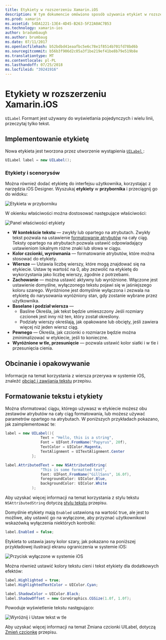 ```yaml
---
title: Etykiety w rozszerzeniu Xamarin.iOS
description: W tym dokumencie omówiono sposób używania etykiet w rozszerzeniu Xamarin.iOS. Go w tym artykule opisano sposób tworzenia etykiety programowo i za pomocą narzędzia iOS Designer.
ms.prod: xamarin
ms.assetid: 54DA1221-13E4-4D45-B263-5F22A0AC7B53
ms.technology: xamarin-ios
author: bradumbaugh
ms.author: brumbaug
ms.date: 07/11/2017
ms.openlocfilehash: b52bdbd41eaafbc5e6c78e1f8514b701fd78bd6b
ms.sourcegitcommit: b56b3f906d2c05a3f1be219ef41be8b79e519b8e
ms.translationtype: MT
ms.contentlocale: pl-PL
ms.lasthandoff: 07/25/2018
ms.locfileid: "39241916"
---
```

# <a name="labels-in-xamarinios"></a>Etykiety w rozszerzeniu Xamarin.iOS

`UILabel` Formant jest używany do wyświetlania pojedynczych i wielu linii, przeczytaj tylko tekst. 

## <a name="implementing-a-label"></a>Implementowanie etykietę

Nowa etykieta jest tworzona przez utworzenie wystąpienia [ `UILabel` ](https://developer.xamarin.com/api/type/UIKit.UILabel/):

```csharp
UILabel label = new UILabel();
```

### <a name="labels-and-storyboards"></a>Etykiety i scenorysów

Można również dodać etykietę do interfejsu użytkownika, korzystając z narzędzia iOS Designer. Wyszukaj **etykiety** w **przybornika** i przeciągnij go do widoku:

![Etykieta w przyborniku](labels-images/image3.png)

W okienku właściwości można dostosować następujące właściwości:

![Panel właściwości etykiety](labels-images/image2.png)

- **W kontekście tekstu** — zwykły lub opartego na atrybutach. Zwykły tekst pozwala na ustawienie [formatowanie atrybutów](#Formatting_Text_and_Label) na cały ciąg. Teksty opartego na atrybutach pozwala ustawić odpowiadający ustawieniom lokalnym różne znaki lub słowa w ciągu.
- **Kolor czcionki, wyrównania** — formatowanie atrybutów, które można stosować do etykiety.
- **Wiersze** — Ustawia liczbę wierszy, które mogą znajdować się na etykiecie. Ustaw tę wartość na 0, aby zezwolić na etykietę do wykorzystania jako liczbę wierszy, zgodnie z potrzebami.
- **Zachowanie** — można ustawić aktywny lub wyróżnione. Włączone jest ustawienie domyślne, wyłączonego tekstu pojawi się w jaśniejszego koloru szarego. Wyróżnione jest domyślnie wyłączona i zezwala na etykietę do narysowania wyróżniony stan, gdy zostanie wybrane przez użytkownika.
- **Baselane i podział wiersza** — 
    - Basline Określa, jak tekst będzie umieszczony Jeśli rozmiary czcionek jest inny niż ten, który został określony.
    - Podziały wierszy określają, jak opakowane lub obcięty, jeśli zawiera więcej niż jeden wiersz ciąg.
- **Pewnego** — Określa, jak czcionki o rozmiarze będzie można zminimalizować w etykiecie, jeśli to konieczne.
- **Wyróżnione w tle, przesunięcie** — pozwala ustawić kolor siatki i w tle i przesunięcia cienia.

## <a name="truncating-and-wrapping"></a>Obcinanie i opakowywanie

Informacje na temat korzystania z wiersza przerywa w systemie iOS, znaleźć [obciąć i zawijania tekstu](https://github.com/xamarin/recipes/tree/master/Recipes/ios/standard_controls/labels/uilabel-truncate-wrap-text) przepisu.

<a name="Formatting_Text_and_Label"/>

## <a name="formatting-text-and-label"></a>Formatowanie tekstu i etykiety

Można sformatować ciągu, którego używasz w etykiecie możesz obu zestawów atrybutów na cały ciąg formatowania, lub możesz używać parametrów opartego na atrybutach. W poniższych przykładach pokazano, jak zaimplementować te:

```csharp
label = new UILabel(){
                Text = "Hello, this is a string",
                Font = UIFont.FromName("Papyrus", 20f),
                TextColor = UIColor.Magenta,
                TextAlignment = UITextAlignment.Center
            };
```

```csharp
label.AttributedText = new NSAttributedString(
                "This is some formatted text",
                font: UIFont.FromName("GillSans", 16.0f),
                foregroundColor: UIColor.Blue,
                backgroundColor: UIColor.White
            );
```

Aby uzyskać więcej informacji na temat korzystania z stylu tekstu `NSAttributedString` dotyczą [stylu tekstu](https://github.com/xamarin/recipes/tree/master/Recipes/ios/standard_controls/text_field/style_text) przepisu.

Domyślnie etykiety mają `Enabled` ustawioną na wartość true, ale jest to możliwe, aby ustawić go na wyłączone, aby przyznać użytkownikowi wskazówką wyłączenia niektórych kontrolki:

```csharp
label.Enabled = false;
```

Etykieta to ustawia jasny kolor szary, jak pokazano na poniższej przykładowej ilustracji ekranu ograniczenia w systemie iOS:

![Przycisk wyłączone w systemie iOS](labels-images/image1.png)

Można również ustawić kolory tekstu cieni i tekst etykiety dla dodatkowych efektów:

```csharp
label.Highlighted = true;
label.HighlightedTextColor = UIColor.Cyan;

label.ShadowColor = UIColor.Black;
label.ShadowOffset = new CoreGraphics.CGSize(1.0f, 1.0f);
```

Powoduje wyświetlenie tekstu następująco:

![Wyróżnij i Ustaw tekst w tle](labels-images/image4.png)

Aby uzyskać więcej informacji na temat Zmiana czcionki UILabel, dotyczą [Zmień czcionkę](https://github.com/xamarin/recipes/tree/master/Recipes/ios/standard_controls/labels/change_the_font) przepisu.





